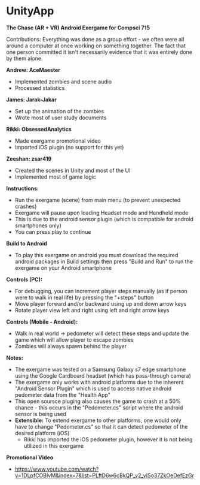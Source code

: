 # UnityApp
<b>The Chase (AR + VR) Android Exergame for Compsci 715</b>

</b>Contributions:</b> Everything was done as a group effort - we often were all around a computer at once working on something together.  The fact that one person committed it isn't necessarily evidence that it was entirely done by them alone.

<b>Andrew: AceMaester</b>
- Implemented zombies and scene audio
- Processed statistics

<b>James: Jarak-Jakar</b>
- Set up the animation of the zombies
- Wrote most of user study documents

<b>Rikki: ObsessedAnalytics</b>
- Made exergame promotional video
- Imported iOS plugin (no support for this yet)

<b>Zeeshan: zsar419</b>
- Created the scenes in Unity and most of the UI
- Implemented most of game logic

<b>Instructions:</b>
- Run the exergame (scene) from main menu (to prevent unexpected crashes)
- Exergame will pause upon loading Headset mode and Hendheld mode
- This is due to the android sensor plugin (which is compatible for android smartphones only)
- You can press play to continue

<b>Build to Android</b>
- To play this exergame on android you must download the required android packages in Build settings then press "Build and Run" to run the exergame on your Android smartphone 

  
<b>Controls (PC):</b>
- For debugging, you can increment player steps manually (as if person were to walk in real life) by pressing the "+steps" button
- Move player forward and/or backward using  up and down arrow keys
- Rotate player view left and right using left and right arrow keys

<b>Controls (Mobile - Android):</b>
- Walk in real world -> pedometer will detect these steps and update the game which will allow player to escape zombies
- Zombies will always spawn behind the player

<b>Notes:</b>
- The exergame was tested on a Samsung Galaxy s7 edge smartphone using the Google Cardboard headset (which has pass-through camera)
- The exergame only works with android platforms due to the inherent "Android Sensor Plugin" which is used to access native android pedometer data from the "Health App"
- This open soursce pluging also causes the game to crash at a 50% chance - this occurs in the "Pedometer.cs" script where the android sensor is being used
- <b>Extensible:</b> To extend exergame to other platforms, one would only have to change "Pedometer.cs" so that it can detect pedometer of the desired platform (iOS)
  - Rikki has imported the iOS pedometer plugin, however it is not being utilized in this exergame
  
<b>Promotional Video</b>
- https://www.youtube.com/watch?v=1DLpfCOBIvM&index=7&list=PLftD6w6cBkQP_v2_yISo37ZkOeDefEzGr

